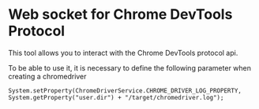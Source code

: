 # Web socket for Chrome DevTools Protocol

This tool allows you to interact with the Chrome DevTools protocol api.

To be able to use it, it is necessary to define the following parameter when creating a chromedriver

``System.setProperty(ChromeDriverService.CHROME_DRIVER_LOG_PROPERTY, System.getProperty("user.dir") + "/target/chromedriver.log");``